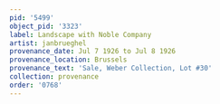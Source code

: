 ```yaml
---
pid: '5499'
object_pid: '3323'
label: Landscape with Noble Company
artist: janbrueghel
provenance_date: Jul 7 1926 to Jul 8 1926
provenance_location: Brussels
provenance_text: 'Sale, Weber Collection, Lot #30'
collection: provenance
order: '0768'
---
```

